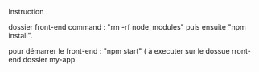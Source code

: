 Instruction 


dossier front-end 
command : "rm -rf node_modules" puis ensuite  "npm install".

pour démarrer le front-end : "npm start" ( à executer sur le dossue rront-end dossier my-app


